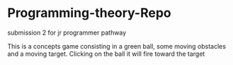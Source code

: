 # Programming-theory-Repo
submission 2 for jr programmer pathway

This is a concepts game consisting in a green ball, some moving obstacles and a moving target.
Clicking on the ball it will fire toward the target

